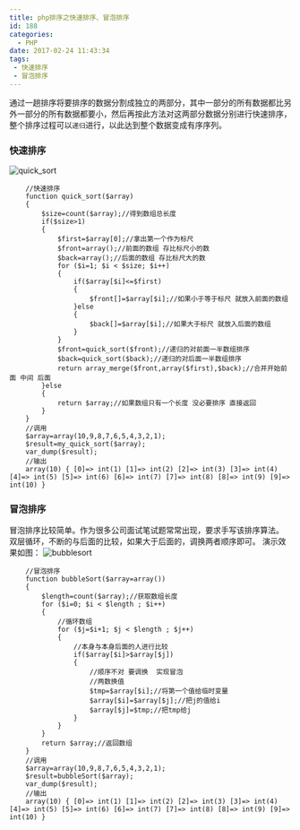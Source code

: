 ```yaml
---
title: php排序之快速排序、冒泡排序
id: 188
categories:
  - PHP
date: 2017-02-24 11:43:34
tags:
 - 快速排序
 - 冒泡排序
---
```


通过一趟排序将要排序的数据分割成独立的两部分，其中一部分的所有数据都比另外一部分的所有数据都要小，然后再按此方法对这两部分数据分别进行快速排序，整个排序过程可以`递归`进行，以此达到整个数据变成有序序列。

<!--more-->

### 快速排序
![quick_sort](https://xqmblog.files.wordpress.com/2017/02/quick_sort.gif)
```
    //快速排序
    function quick_sort($array)
    {
        $size=count($array);//得到数组总长度
        if($size>1)
        {
            $first=$array[0];//拿出第一个作为标尺
            $front=array();//前面的数组 存比标尺小的数
            $back=array();//后面的数组 存比标尺大的数
            for ($i=1; $i < $size; $i++) 
            { 
                if($array[$i]<=$first)
                {
                    $front[]=$array[$i];//如果小于等于标尺 就放入前面的数组
                }else
                {
                    $back[]=$array[$i];//如果大于标尺 就放入后面的数组
                }
            }
            $front=quick_sort($front);//递归的对前面一半数组排序
            $back=quick_sort($back);//递归的对后面一半数组排序
            return array_merge($front,array($first),$back);//合并开始前面 中间 后面
        }else
        {
            return $array;//如果数组只有一个长度 没必要排序 直接返回
        }
    }
    //调用
    $array=array(10,9,8,7,6,5,4,3,2,1);
    $result=my_quick_sort($array);
    var_dump($result);
    //输出
    array(10) { [0]=> int(1) [1]=> int(2) [2]=> int(3) [3]=> int(4) [4]=> int(5) [5]=> int(6) [6]=> int(7) [7]=> int(8) [8]=> int(9) [9]=> int(10) }

```
### 冒泡排序
冒泡排序比较简单。作为很多公司面试笔试题常常出现，要求手写该排序算法。
双层循环，不断的与后面的比较，如果大于后面的，调换两者顺序即可。
    演示效果如图：
![bubblesort](https://xqmblog.files.wordpress.com/2017/02/bubblesort.gif)
```
    //冒泡排序
    function bubbleSort($array=array())
    {
        $length=count($array);//获取数组长度
        for ($i=0; $i < $length ; $i++)
        {
            //循环数组
            for ($j=$i+1; $j < $length ; $j++)
            {
                //本身与本身后面的人进行比较
                if($array[$i]>$array[$j])
                {
                    //顺序不对 要调换  实现冒泡
                    //两数换值
                    $tmp=$array[$i];//将第一个值给临时变量
                    $array[$i]=$array[$j];//把j的值给i
                    $array[$j]=$tmp;//把tmp给j
                }
            }
        }
        return $array;//返回数组
    }
    //调用
    $array=array(10,9,8,7,6,5,4,3,2,1);
    $result=bubbleSort($array);
    var_dump($result);
	//输出
	array(10) { [0]=> int(1) [1]=> int(2) [2]=> int(3) [3]=> int(4) [4]=> int(5) [5]=> int(6) [6]=> int(7) [7]=> int(8) [8]=> int(9) [9]=> int(10) }
```